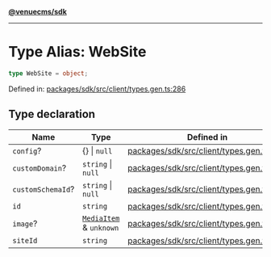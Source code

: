 [**@venuecms/sdk**](../Index.md)

***

# Type Alias: WebSite

```ts
type WebSite = object;
```

Defined in: [packages/sdk/src/client/types.gen.ts:286](https://github.com/venuecms/sdk/blob/9b35c3f75ba3cd0722f50bc82d98f2f4dd56e037/packages/sdk/src/client/types.gen.ts#L286)

## Type declaration

| Name | Type | Defined in |
| ------ | ------ | ------ |
| <a id="config"></a> `config`? | \{\} \| `null` | [packages/sdk/src/client/types.gen.ts:291](https://github.com/venuecms/sdk/blob/9b35c3f75ba3cd0722f50bc82d98f2f4dd56e037/packages/sdk/src/client/types.gen.ts#L291) |
| <a id="customdomain"></a> `customDomain`? | `string` \| `null` | [packages/sdk/src/client/types.gen.ts:289](https://github.com/venuecms/sdk/blob/9b35c3f75ba3cd0722f50bc82d98f2f4dd56e037/packages/sdk/src/client/types.gen.ts#L289) |
| <a id="customschemaid"></a> `customSchemaId`? | `string` \| `null` | [packages/sdk/src/client/types.gen.ts:290](https://github.com/venuecms/sdk/blob/9b35c3f75ba3cd0722f50bc82d98f2f4dd56e037/packages/sdk/src/client/types.gen.ts#L290) |
| <a id="id"></a> `id` | `string` | [packages/sdk/src/client/types.gen.ts:287](https://github.com/venuecms/sdk/blob/9b35c3f75ba3cd0722f50bc82d98f2f4dd56e037/packages/sdk/src/client/types.gen.ts#L287) |
| <a id="image"></a> `image`? | [`MediaItem`](MediaItem.md) & `unknown` | [packages/sdk/src/client/types.gen.ts:294](https://github.com/venuecms/sdk/blob/9b35c3f75ba3cd0722f50bc82d98f2f4dd56e037/packages/sdk/src/client/types.gen.ts#L294) |
| <a id="siteid"></a> `siteId` | `string` | [packages/sdk/src/client/types.gen.ts:288](https://github.com/venuecms/sdk/blob/9b35c3f75ba3cd0722f50bc82d98f2f4dd56e037/packages/sdk/src/client/types.gen.ts#L288) |

